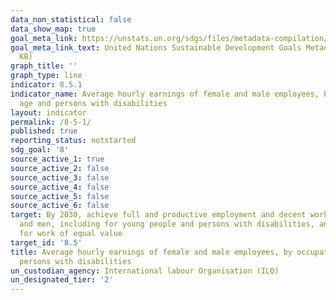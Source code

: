 ```yaml
---
data_non_statistical: false
data_show_map: true
goal_meta_link: https://unstats.un.org/sdgs/files/metadata-compilation/Metadata-Goal-8.pdf
goal_meta_link_text: United Nations Sustainable Development Goals Metadata (PDF 317
  KB)
graph_title: ''
graph_type: line
indicator: 8.5.1
indicator_name: Average hourly earnings of female and male employees, by occupation,
  age and persons with disabilities
layout: indicator
permalink: /8-5-1/
published: true
reporting_status: notstarted
sdg_goal: '8'
source_active_1: true
source_active_2: false
source_active_3: false
source_active_4: false
source_active_5: false
source_active_6: false
target: By 2030, achieve full and productive employment and decent work for all women
  and men, including for young people and persons with disabilities, and equal pay
  for work of equal value
target_id: '8.5'
title: Average hourly earnings of female and male employees, by occupation, age and
  persons with disabilities
un_custodian_agency: International labour Organisation (ILO)
un_designated_tier: '2'
---
```

